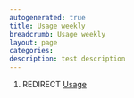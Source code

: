 ```yaml
---
autogenerated: true
title: Usage weekly
breadcrumb: Usage weekly
layout: page
categories: 
description: test description
---
```


1.  REDIRECT [Usage](Usage )
